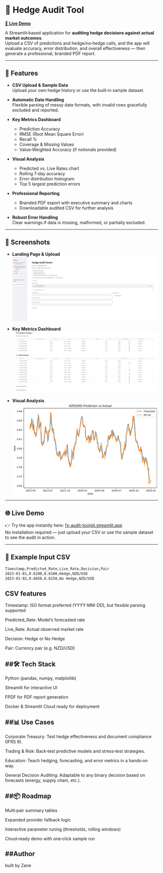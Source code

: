 # 📑 Hedge Audit Tool

[📄 **Live Demo**](https://fx-audit-toolgit.streamlit.app/)  

A Streamlit‑based application for **auditing hedge decisions against actual market outcomes**.  
Upload a CSV of predictions and hedge/no‑hedge calls, and the app will evaluate accuracy, error distribution, and overall effectiveness — then generate a professional, branded PDF report.

---

## 🚀 Features

- **CSV Upload & Sample Data**  
  Upload your own hedge history or use the built‑in sample dataset.

- **Automatic Date Handling**  
  Flexible parsing of messy date formats, with invalid rows gracefully excluded and reported.

- **Key Metrics Dashboard**  
  - Prediction Accuracy  
  - RMSE (Root Mean Square Error)  
  - Recall %  
  - Coverage & Missing Values  
  - Value‑Weighted Accuracy (if notionals provided)

- **Visual Analysis**  
  - Predicted vs. Live Rates chart  
  - Rolling 7‑day accuracy  
  - Error distribution histogram  
  - Top 5 largest prediction errors

- **Professional Reporting**  
  - Branded PDF export with executive summary and charts  
  - Downloadable audited CSV for further analysis

- **Robust Error Handling**  
  Clear warnings if data is missing, malformed, or partially excluded.

---

## 📸 Screenshots



- **Landing Page & Upload**  
  ![Upload Screen](docs/dashboard.png)

- **Key Metrics Dashboard**  
  ![Metrics Dashboard](docs/findings.png)

- **Visual Analysis**  
  ![Charts](docs/graph.png)



---

## 🌐 Live Demo

👉 Try the app instantly here: [fx-audit-toolgit.streamlit.app](https://fx-audit-toolgit.streamlit.app/)  
No installation required — just upload your CSV or use the sample dataset to see the audit in action.

---

## 📂 Example Input CSV

```csv
Timestamp,Predicted_Rate,Live_Rate,Decision,Pair
2023-01-01,0.6200,0.6100,Hedge,NZD/USD
2023-01-02,0.6050,0.6150,No Hedge,NZD/USD
```


## CSV features
Timestamp: ISO format preferred (YYYY-MM-DD), but flexible parsing supported

Predicted_Rate: Model’s forecasted rate

Live_Rate: Actual observed market rate

Decision: Hedge or No Hedge

Pair: Currency pair (e.g. NZD/USD)

##🛠️ Tech Stack
---
Python (pandas, numpy, matplotlib)

Streamlit for interactive UI

FPDF for PDF report generation

Docker & Streamlit Cloud ready for deployment

##📊 Use Cases
---
Corporate Treasury: Test hedge effectiveness and document compliance (IFRS 9).

Trading & Risk: Back‑test predictive models and stress‑test strategies.

Education: Teach hedging, forecasting, and error metrics in a hands‑on way.

General Decision Auditing: Adaptable to any binary decision based on forecasts (energy, supply chain, etc.).

##📦 Roadmap
---
Multi‑pair summary tables

Expanded provider fallback logic

Interactive parameter tuning (thresholds, rolling windows)

Cloud‑ready demo with one‑click sample run

##Author
---
built by Zane
